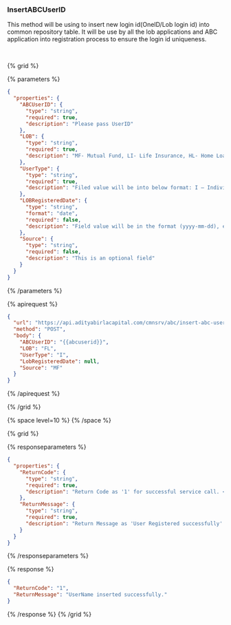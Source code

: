 ### InsertABCUserID

This method will be using to insert new login id(OneID/Lob login id) into common repository table. It will be use by all the lob applications and ABC application into registration process to ensure the login id uniqueness.

&nbsp;

{% grid %}

{% parameters %}

```json
{
  "properties": {
    "ABCUserID": {
      "type": "string",
      "required": true,
      "description": "Please pass UserID"
    },
    "LOB": {
      "type": "string",
      "required": true,
      "description": "MF- Mutual Fund, LI- Life Insurance, HL- Home Loan, FL- Personal Loan, HI- Health Insurance, IBM- Motor Insurance"
    },
    "UserType": {
      "type": "string",
      "required": true,
      "description": "Filed value will be into below format: I – Individual type user, C- Commercial type user, M- ABHI Member"
    },
    "LOBRegisteredDate": {
      "type": "string",
      "format": "date",
      "required": false,
      "description": "Field value will be in the format (yyyy-mm-dd), e.g., '2018-10-10'"
    },
    "Source": {
      "type": "string",
      "required": false,
      "description": "This is an optional field"
    }
  }
}
```

{% /parameters %}

{% apirequest %}

```json
{
  "url": "https://api.adityabirlacapital.com/cmnsrv/abc/insert-abc-userid",
  "method": "POST",
  "body": {
    "ABCUserID": "{{abcuserid}}",
    "LOB": "FL",
    "UserType": "I",
    "LobRegisteredDate": null,
    "Source": "MF"
  }
}
```

{% /apirequest %}

{% /grid %}

{% space level=10 %}
{% /space %}

{% grid %}

{% responseparameters %}

```json
{
  "properties": {
    "ReturnCode": {
      "type": "string",
      "required": true,
      "description": "Return Code as '1' for successful service call. <Please Refer Below Return Code list>"
    },
    "ReturnMessage": {
      "type": "string",
      "required": true,
      "description": "Return Message as 'User Registered successfully' for successful service call."
    }
  }
}
```

{% /responseparameters %}

{% response %}

```json
{
  "ReturnCode": "1",
  "ReturnMessage": "UserName inserted successfully."
}
```

{% /response %}
{% /grid %}
